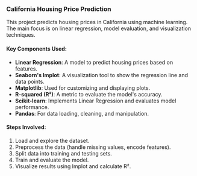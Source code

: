 <h3>California Housing Price Prediction</h3>

<p>This project predicts housing prices in California using machine learning. 
  The main focus is on linear regression, model evaluation, and visualization techniques.</p>

<h4>Key Components Used:</h4>
<ul>
  <li><strong>Linear Regression</strong>: A model to predict housing prices based on features.</li>
  <li><strong>Seaborn's lmplot</strong>: A visualization tool to show the regression line and data points.</li>
  <li><strong>Matplotlib</strong>: Used for customizing and displaying plots.</li>
  <li><strong>R-squared (R²)</strong>: A metric to evaluate the model's accuracy.</li>
  <li><strong>Scikit-learn</strong>: Implements Linear Regression and evaluates model performance.</li>
  <li><strong>Pandas</strong>: For data loading, cleaning, and manipulation.</li>
</ul>

<h4>Steps Involved:</h4>
<ol>
  <li>Load and explore the dataset.</li>
  <li>Preprocess the data (handle missing values, encode features).</li>
  <li>Split data into training and testing sets.</li>
  <li>Train and evaluate the model.</li>
  <li>Visualize results using lmplot and calculate R².</li>
</ol>
